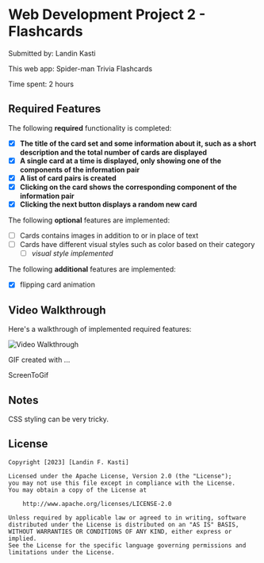 # Web Development Project 2 - Flashcards

Submitted by: Landin Kasti

This web app: Spider-man Trivia Flashcards

Time spent: 2 hours

## Required Features

The following **required** functionality is completed:

- [x] **The title of the card set and some information about it, such as a short description and the total number of cards are displayed**
- [x] **A single card at a time is displayed, only showing one of the components of the information pair**
- [x] **A list of card pairs is created**
- [x] **Clicking on the card shows the corresponding component of the information pair**
- [x] **Clicking the next button displays a random new card**

The following **optional** features are implemented:

- [ ] Cards contains images in addition to or in place of text
- [ ] Cards have different visual styles such as color based on their category
  - [ ] *visual style implemented*

The following **additional** features are implemented:

- [x] flipping card animation

## Video Walkthrough

Here's a walkthrough of implemented required features:

<img src='https://i.imgur.com/BN46djc.gif' title='Video Walkthrough' width='' alt='Video Walkthrough' />

<!-- Replace this with whatever GIF tool you used! -->
GIF created with ...  

  ScreenToGif

## Notes

CSS styling can be very tricky. 

## License

    Copyright [2023] [Landin F. Kasti]

    Licensed under the Apache License, Version 2.0 (the "License");
    you may not use this file except in compliance with the License.
    You may obtain a copy of the License at

        http://www.apache.org/licenses/LICENSE-2.0

    Unless required by applicable law or agreed to in writing, software
    distributed under the License is distributed on an "AS IS" BASIS,
    WITHOUT WARRANTIES OR CONDITIONS OF ANY KIND, either express or implied.
    See the License for the specific language governing permissions and
    limitations under the License.
